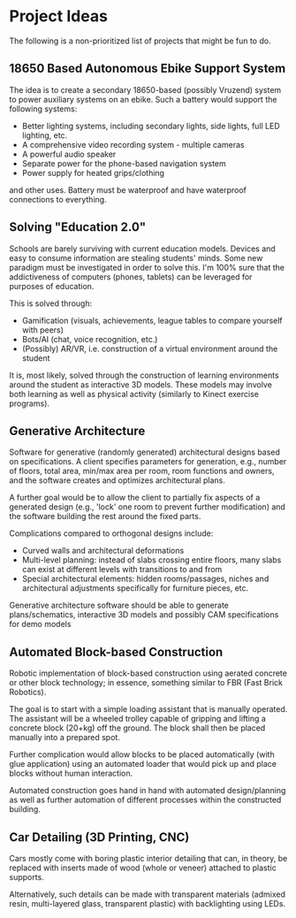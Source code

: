# Project Ideas

The following is a non-prioritized list of projects that might be fun to do.

## 18650 Based Autonomous Ebike Support System

The idea is to create a secondary 18650-based (possibly Vruzend) system to power auxiliary systems on an ebike. Such a battery would support the following systems:

* Better lighting systems, including secondary lights, side lights, full LED lighting, etc.
* A comprehensive video recording system - multiple cameras
* A powerful audio speaker
* Separate power for the phone-based navigation system
* Power supply for heated grips/clothing

and other uses. Battery must be waterproof and have waterproof connections to everything.

## Solving "Education 2.0"

Schools are barely surviving with current education models. Devices and easy to consume information are stealing students' minds. Some new paradigm must be investigated in order to solve this. I'm 100% sure that the addictiveness of computers (phones, tablets) can be leveraged for purposes of education.

This is solved through:

* Gamification (visuals, achievements, league tables to compare yourself with peers)
* Bots/AI (chat, voice recognition, etc.)
* (Possibly) AR/VR, i.e. construction of a virtual environment around the student

It is, most likely, solved through the construction of learning environments around the student as interactive 3D models. These models may involve both learning as well as physical activity (similarly to Kinect exercise programs).

## Generative Architecture

Software for generative (randomly generated) architectural designs based on specifications. A client specifies parameters for generation, e.g., number of floors, total area, min/max area per room, room functions and owners, and the software creates and optimizes architectural plans.

A further goal would be to allow the client to partially fix aspects of a generated design (e.g., 'lock' one room to prevent further modification) and the software building the rest around the fixed parts.

Complications compared to orthogonal designs include:

* Curved walls and architectural deformations
* Multi-level planning: instead of slabs crossing entire floors, many slabs can exist at different levels with transitions to and from
* Special architectural elements: hidden rooms/passages, niches and architectural adjustments specifically for furniture pieces, etc.

Generative architecture software should be able to generate plans/schematics, interactive 3D models and possibly CAM specifications for demo models

## Automated Block-based Construction

Robotic implementation of block-based construction using aerated concrete or other block technology; in essence, something similar to FBR (Fast Brick Robotics).

The goal is to start with a simple loading assistant that is manually operated. The assistant will be a wheeled trolley capable of gripping and lifting a concrete block (20+kg) off the ground. The block shall then be placed manually into a prepared spot.

Further complication would allow blocks to be placed automatically (with glue application) using an automated loader that would pick up and place blocks without human interaction.

Automated construction goes hand in hand with automated design/planning as well as further automation of different processes within the constructed building.

## Car Detailing (3D Printing, CNC)

Cars mostly come with boring plastic interior detailing that can, in theory, be replaced with inserts made of wood (whole or veneer) attached to plastic supports.

Alternatively, such details can be made with transparent materials (admixed resin, multi-layered glass, transparent plastic) with backlighting using LEDs.

